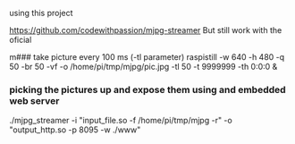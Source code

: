 using this project

https://github.com/codewithpassion/mjpg-streamer
But still work with the oficial


m### take picture every 100 ms (-tl parameter)
raspistill -w 640 -h 480 -q 50 -br 50 -vf -o /home/pi/tmp/mjpg/pic.jpg -tl 50 -t 9999999 -th 0:0:0 &

### picking the pictures up and expose them using and embedded web server
./mjpg_streamer -i "input_file.so -f /home/pi/tmp/mjpg -r" -o "output_http.so -p 8095 -w ./www"